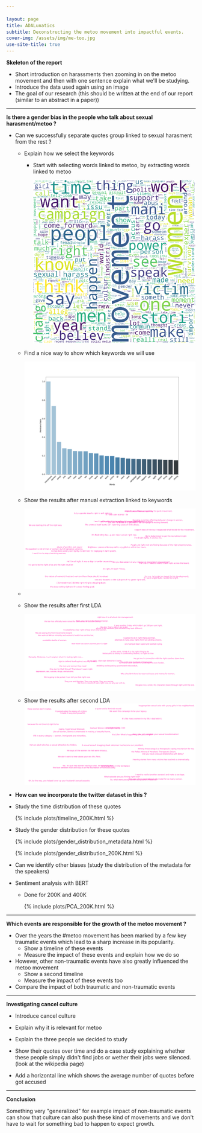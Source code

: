 ```yaml
---

layout: page
title: ADALunatics
subtitle: Deconstructing the metoo movement into impactful events. 
cover-img: /assets/img/me-too.jpg
use-site-title: true
---
```


**Skeleton of the report**

- Short introduction on harassments then zooming in on the metoo movement and then with one sentence explain what we'll be studying.
- Introduce the data used again using an image
- The goal of our research (this should be written at the end of our report (similar to an abstract in a paper))

------------

**Is there a gender bias in the people who talk about sexual harasment/metoo ?**

- Can we successfully separate quotes group linked to sexual harasment from the rest ?

  - Explain how we select the keywords

    - Start with selecting words linked to metoo, by extracting words linked to metoo

      <img src="assets/plots/Chapter_1/Wordcloud.png" class="center"/>

  - Find a nice way to show which keywords we will use

    <img src="assets/plots/Chapter_1/Keywords.png" class="center"/>

    

  - Show the results after manual extraction linked to keywords

    <img src="assets/plots/Chapter_1/Sentence_cloud_1_shorter_copy.png" class="center"/>

    

  - 

  - Show the results after first LDA

    <img src="assets/plots/Chapter_1/Sentence_cloud_2.png" class="center"/>

  - Show the results after second LDA<img src="assets/plots/Chapter_1/Good_cloud_9.png" class="center"/>

    

- **How can we incorporate the twitter dataset in this ?**

  

  

- Study the time distribution of these quotes

  

  {% include plots/timeline_200K.html %}

  

  

  

- Study the gender distribution for these quotes

  {% include plots/gender_distribution_metadata.html %}

  

  

  

  {% include plots/gender_distribution_200K.html %}





- Can we identify other biases (study the distribution of the metadata for the speakers)

  

  

- Sentiment analysis with BERT

  - Done for 200K and 400K

    {% include plots/PCA_200K.html %}

    

---------

**Which events are responsible for the growth of the metoo movement ?**

- Over the years the #metoo movement has been marked by a few key traumatic events which lead to a sharp increase in its popularity. 
  - Show a timeline of these events 
  - Measure the impact of these events and explain how we do so
- However, other non-traumatic events have also greatly influenced the metoo movement
  - Show a second timeline
  - Measure the impact of these events too
- Compare the impact of both traumatic and non-traumatic events



-------



**Investigating cancel culture**

- Introduce cancel culture

  

- Explain why it is relevant for metoo

  

- Explain the three people we decided to study

  

- Show their quotes over time and do a case study explaining whether these people simply didn't find jobs or wether their jobs were silenced. (look at the wikipedia page)

  

- Add a horizontal line which shows the average number of quotes before got accused

  

----------

**Conclusion**

Something very "generalized" for example impact of non-traumatic events can show that culture can also push these kind of movements and we don't have to wait for something bad to happen to expect growth. 
